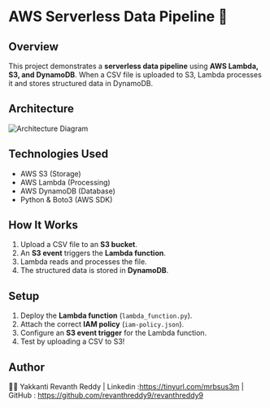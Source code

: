 # AWS Serverless Data Pipeline 🚀

## Overview
This project demonstrates a **serverless data pipeline** using **AWS Lambda, S3, and DynamoDB**. When a CSV file is uploaded to S3, Lambda processes it and stores structured data in DynamoDB.

## Architecture
![Architecture Diagram](https://tinyurl.com/mu7whec3)

## Technologies Used
- AWS S3 (Storage)
- AWS Lambda (Processing)
- AWS DynamoDB (Database)
- Python & Boto3 (AWS SDK)

## How It Works
1. Upload a CSV file to an **S3 bucket**.
2. An **S3 event** triggers the **Lambda function**.
3. Lambda reads and processes the file.
4. The structured data is stored in **DynamoDB**.

## Setup
1. Deploy the **Lambda function** (`lambda_function.py`).
2. Attach the correct **IAM policy** (`iam-policy.json`).
3. Configure an **S3 event trigger** for the Lambda function.
4. Test by uploading a CSV to S3!

## Author
👨‍💻 Yakkanti Revanth Reddy | Linkedin :https://tinyurl.com/mrbsus3m | GitHub : https://github.com/revanthreddy9/revanthreddy9